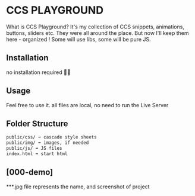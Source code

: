 # CCS PLAYGROUND 
What is CCS Playground? It's my collection of CCS snippets, animations, buttons, sliders etc.
They were all around the place. But now I'll keep them here -  organized ! Some will use libs, 
some will be pure JS.

## Installation
no installation required 🙅‍♂️

## Usage
Feel free to use it. 
all files are local, no need to run the Live Server

## Folder Structure
```bash
public/css/ ➡️ cascade style sheets
public/img/ ➡️ images, if needed
public/js/ ➡️ JS files
index.html ➡️ start html
```

## [000-demo]
***.jpg file represents the name, and screenshot of project



